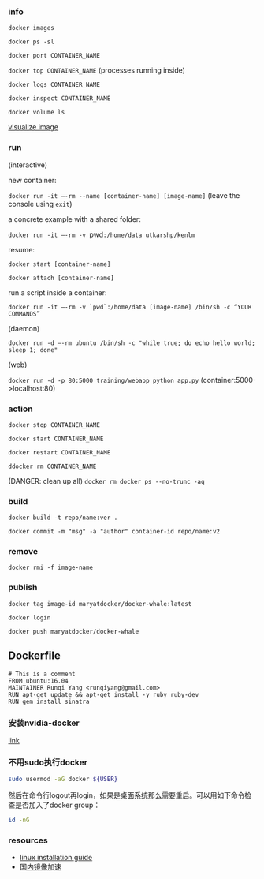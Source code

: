 ### info

`docker images`

`docker ps -sl`

`docker port CONTAINER_NAME`

`docker top CONTAINER_NAME` (processes running inside)

`docker logs CONTAINER_NAME`

`docker inspect CONTAINER_NAME`

`docker volume ls`

[visualize image](https://imagelayers.io)

### run

(interactive)

new container:

`docker run -it —-rm --name [container-name] [image-name]` (leave the console using `exit`)

a concrete example with a shared folder:

`docker run -it —-rm -v `pwd`:/home/data utkarshp/kenlm`

resume:

`docker start [container-name]`

`docker attach [container-name]`

run a script inside a container:

``docker run -it —-rm -v `pwd`:/home/data [image-name] /bin/sh -c “YOUR COMMANDS”``

(daemon)

`docker run -d —-rm ubuntu /bin/sh -c "while true; do echo hello world; sleep 1; done"`

(web)

`docker run -d -p 80:5000 training/webapp python app.py` (container:5000-\>localhost:80)

### action

`docker stop CONTAINER_NAME`

`docker start CONTAINER_NAME`

`docker restart CONTAINER_NAME`

`ddocker rm CONTAINER_NAME`

(DANGER: clean up all) `docker rm docker ps --no-trunc -aq` 

### build

`docker build -t repo/name:ver .`

`docker commit -m "msg" -a "author" container-id repo/name:v2`

### remove

`docker rmi -f image-name`

### publish

`docker tag image-id maryatdocker/docker-whale:latest`

`docker login`

`docker push maryatdocker/docker-whale` 

Dockerfile
----------

```
# This is a comment
FROM ubuntu:16.04
MAINTAINER Runqi Yang <runqiyang@gmail.com>
RUN apt-get update && apt-get install -y ruby ruby-dev
RUN gem install sinatra
```

### 安装nvidia-docker

[link](https://github.com/nvidia/nvidia-docker/wiki/Installation-(version-2.0))

### 不用sudo执行docker

```sh
sudo usermod -aG docker ${USER}
```

然后在命令行logout再login，如果是桌面系统那么需要重启。可以用如下命令检查是否加入了docker group：

```sh
id -nG
```

### resources
- [linux installation guide](https://www.digitalocean.com/community/tutorials/how-to-install-and-use-docker-on-ubuntu-16-04)
- [国内镜像加速](https://www.docker-cn.com/registry-mirror)
